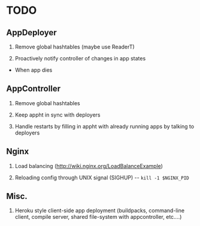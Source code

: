 # TODO

## AppDeployer

1. Remove global hashtables (maybe use ReaderT)

2. Proactively notify controller of changes in app states
  * When app dies

## AppController

1. Remove global hashtables

2. Keep appht in sync with deployers

3. Handle restarts by filling in appht with already running apps by talking to deployers

## Nginx

1. Load balancing (http://wiki.nginx.org/LoadBalanceExample)

2. Reloading config through UNIX signal (SIGHUP) -- `kill -1 $NGINX_PID`

## Misc.

1. Heroku style client-side app deployment (buildpacks, command-line client, compile server, shared file-system with appcontroller, etc....)

